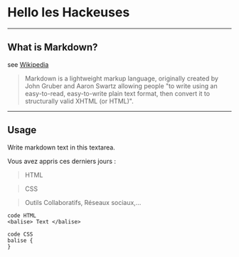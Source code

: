 # Hello les Hackeuses

----
## What is Markdown?
see [Wikipedia](https://en.wikipedia.org/wiki/Markdown)

> Markdown is a lightweight markup language, originally created by John Gruber and Aaron Swartz allowing people "to write using an easy-to-read, easy-to-write plain text format, then convert it to structurally valid XHTML (or HTML)".

----
## Usage
Write markdown text in this textarea.

Vous avez appris ces derniers jours :

>HTML

>CSS

>Outils Collaboratifs, Réseaux sociaux,...

    code HTML 
    <balise> Text </balise>
    
    code CSS
    balise {
    }
